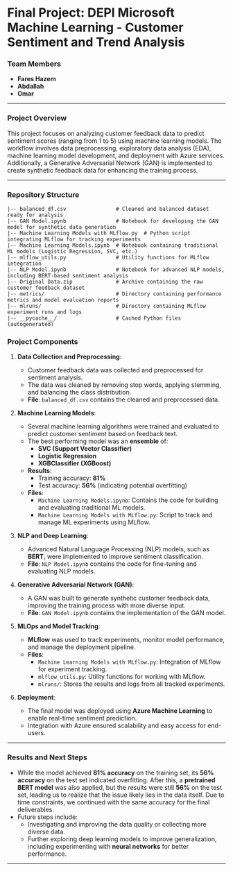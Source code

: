 
# Final Project: DEPI Microsoft Machine Learning - Customer Sentiment and Trend Analysis

### Team Members
- **Fares Hazem**
- **Abdallah**
- **Omar**

---

### Project Overview

This project focuses on analyzing customer feedback data to predict sentiment scores (ranging from 1 to 5) using machine learning models. The workflow involves data preprocessing, exploratory data analysis (EDA), machine learning model development, and deployment with Azure services. Additionally, a Generative Adversarial Network (GAN) is implemented to create synthetic feedback data for enhancing the training process.

---

### Repository Structure

```
|-- balanced_df.csv                # Cleaned and balanced dataset ready for analysis
|-- GAN Model.ipynb                # Notebook for developing the GAN model for synthetic data generation
|-- Machine Learning Models with MLflow.py  # Python script integrating MLflow for tracking experiments
|-- Machine Learning Models.ipynb  # Notebook containing traditional ML models (Logistic Regression, SVC, etc.)
|-- mlflow_utils.py                # Utility functions for MLflow integration
|-- NLP Model.ipynb                # Notebook for advanced NLP models, including BERT-based sentiment analysis
|-- Original Data.zip              # Archive containing the raw customer feedback dataset
|-- metrics/                       # Directory containing performance metrics and model evaluation reports
|-- mlruns/                        # Directory containing MLflow experiment runs and logs
|-- __pycache__/                   # Cached Python files (autogenerated)
```

### Project Components

1. **Data Collection and Preprocessing**:
   - Customer feedback data was collected and preprocessed for sentiment analysis.
   - The data was cleaned by removing stop words, applying stemming, and balancing the class distribution.
   - **File**: `balanced_df.csv` contains the cleaned and preprocessed data.

2. **Machine Learning Models**:
   - Several machine learning algorithms were trained and evaluated to predict customer sentiment based on feedback text.
   - The best performing model was an **ensemble** of:
     - **SVC (Support Vector Classifier)**
     - **Logistic Regression**
     - **XGBClassifier (XGBoost)**
   - **Results**: 
     - Training accuracy: **81%**
     - Test accuracy: **56%** (indicating potential overfitting)
   - **Files**:
     - `Machine Learning Models.ipynb`: Contains the code for building and evaluating traditional ML models.
     - `Machine Learning Models with MLflow.py`: Script to track and manage ML experiments using MLflow.

3. **NLP and Deep Learning**:
   - Advanced Natural Language Processing (NLP) models, such as **BERT**, were implemented to improve sentiment classification.
   - **File**: `NLP Model.ipynb` contains the code for fine-tuning and evaluating NLP models.

4. **Generative Adversarial Network (GAN)**:
   - A GAN was built to generate synthetic customer feedback data, improving the training process with more diverse input.
   - **File**: `GAN Model.ipynb` contains the implementation of the GAN model.

5. **MLOps and Model Tracking**:
   - **MLflow** was used to track experiments, monitor model performance, and manage the deployment pipeline.
   - **Files**:
     - `Machine Learning Models with MLflow.py`: Integration of MLflow for experiment tracking.
     - `mlflow_utils.py`: Utility functions for working with MLflow.
     - `mlruns/`: Stores the results and logs from all tracked experiments.

6. **Deployment**:
   - The final model was deployed using **Azure Machine Learning** to enable real-time sentiment prediction.
   - Integration with Azure ensured scalability and easy access for end-users.

---

### Results and Next Steps

- While the model achieved **81% accuracy** on the training set, its **56% accuracy** on the test set indicated overfitting. After this, a **pretrained BERT model** was also applied, but the results were still **56%** on the test set, leading us to realize that the issue likely lies in the data itself. Due to time constraints, we continued with the same accuracy for the final deliverables.
- Future steps include:
  - Investigating and improving the data quality or collecting more diverse data.
  - Further exploring deep learning models to improve generalization, including experimenting with **neural networks** for better performance.

---
